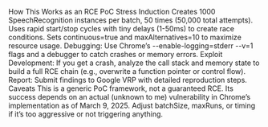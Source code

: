 How This Works as an RCE PoC
Stress Induction
Creates 1000 SpeechRecognition instances per batch, 50 times (50,000 total attempts).
Uses rapid start/stop cycles with tiny delays (1-50ms) to create race conditions.
Sets continuous=true and maxAlternatives=10 to maximize resource usage.
Debugging: Use Chrome’s --enable-logging=stderr --v=1 flags and a debugger to catch crashes or memory errors.
Exploit Development: If you get a crash, analyze the call stack and memory state to build a full RCE chain (e.g., overwrite a function pointer or control flow).
Report: Submit findings to Google VRP with detailed reproduction steps.
Caveats This is a generic PoC framework, not a guaranteed RCE. Its success depends on an actual (unknown to me) vulnerability in Chrome’s implementation as of March 9, 2025.
Adjust batchSize, maxRuns, or timing if it’s too aggressive or not triggering anything.
